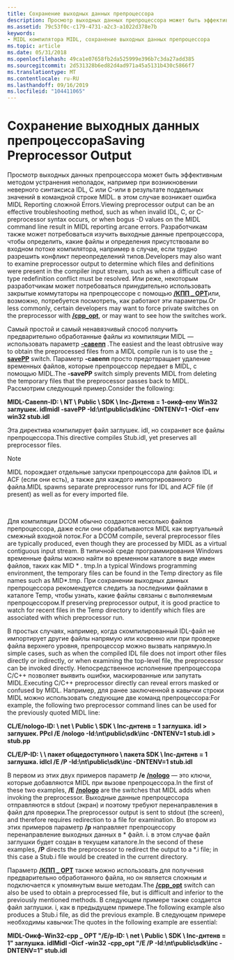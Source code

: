 ```yaml
---
title: Сохранение выходных данных препроцессора
description: Просмотр выходных данных препроцессора может быть эффективным методом устранения неполадок, например при возникновении неверного синтаксиса IDL, C или C-или в результате поддельных значений в командной строке MIDL. в этом случае возникает ошибка MIDL Reporting сложной Errors.
ms.assetid: 79c53f0c-c179-4731-a2c3-a1022d378e7b
keywords:
- MIDL компилятора MIDL, сохранение выходных данных препроцессора
ms.topic: article
ms.date: 05/31/2018
ms.openlocfilehash: 49ca1e07658fb2da525999e396b7c3da27add385
ms.sourcegitcommit: 2d531328b6ed82d4ad971a45a5131b430c5866f7
ms.translationtype: MT
ms.contentlocale: ru-RU
ms.lasthandoff: 09/16/2019
ms.locfileid: "104411065"
---
```

# <a name="saving-preprocessor-output"></a><span data-ttu-id="52112-104">Сохранение выходных данных препроцессора</span><span class="sxs-lookup"><span data-stu-id="52112-104">Saving Preprocessor Output</span></span>

<span data-ttu-id="52112-105">Просмотр выходных данных препроцессора может быть эффективным методом устранения неполадок, например при возникновении неверного синтаксиса IDL, C или C-или в результате поддельных значений в командной строке MIDL. в этом случае возникает ошибка MIDL Reporting сложной Errors.</span><span class="sxs-lookup"><span data-stu-id="52112-105">Viewing preprocessor output can be an effective troubleshooting method, such as when invalid IDL, C, or C-preprocessor syntax occurs, or when bogus -D values on the MIDL command line result in MIDL reporting arcane errors.</span></span> <span data-ttu-id="52112-106">Разработчикам также может потребоваться изучить выходные данные препроцессора, чтобы определить, какие файлы и определения присутствовали во входном потоке компилятора, например в случае, если трудно разрешить конфликт переопределений типов.</span><span class="sxs-lookup"><span data-stu-id="52112-106">Developers may also want to examine preprocessor output to determine which files and definitions were present in the compiler input stream, such as when a difficult case of type redefinition conflict must be resolved.</span></span> <span data-ttu-id="52112-107">Или реже, некоторым разработчикам может потребоваться принудительно использовать закрытые коммутаторы на препроцессоре с помощью [**/КПП \_ OPT**](-cpp-opt.md)или, возможно, потребуется посмотреть, как работают эти параметры.</span><span class="sxs-lookup"><span data-stu-id="52112-107">Or less commonly, certain developers may want to force private switches on the preprocessor with [**/cpp\_opt**](-cpp-opt.md), or may want to see how the switches work.</span></span>

<span data-ttu-id="52112-108">Самый простой и самый ненавязчивый способ получить предварительно обработанные файлы из компиляции MIDL — использовать параметр [**-савепп**](-savepp.md) .</span><span class="sxs-lookup"><span data-stu-id="52112-108">The easiest and the least obtrusive way to obtain the preprocessed files from a MIDL compile run is to use the [**-savePP**](-savepp.md) switch.</span></span> <span data-ttu-id="52112-109">Параметр **-савепп** просто предотвращает удаление временных файлов, которые препроцессор передает в MIDL, с помощью MIDL.</span><span class="sxs-lookup"><span data-stu-id="52112-109">The **-savePP** switch simply prevents MIDL from deleting the temporary files that the preprocessor passes back to MIDL.</span></span> <span data-ttu-id="52112-110">Рассмотрим следующий пример.</span><span class="sxs-lookup"><span data-stu-id="52112-110">Consider the following:</span></span>

<span data-ttu-id="52112-111">**MIDL-Савепп-ID: \\ NT \\ Public \\ SDK \\ Inc-Днтенв = 1-оикф-env Win32 заглушек. idl**</span><span class="sxs-lookup"><span data-stu-id="52112-111">**midl -savePP -Id:\\nt\\public\\sdk\\inc -DNTENV=1 -Oicf -env win32 stub.idl**</span></span>

<span data-ttu-id="52112-112">Эта директива компилирует файл заглушек. idl, но сохраняет все файлы препроцессора.</span><span class="sxs-lookup"><span data-stu-id="52112-112">This directive compiles Stub.idl, yet preserves all preprocessor files.</span></span>

> [!Note]  
> <span data-ttu-id="52112-113">MIDL порождает отдельные запуски препроцессора для файлов IDL и ACF (если они есть), а также для каждого импортированного файла.</span><span class="sxs-lookup"><span data-stu-id="52112-113">MIDL spawns separate preprocessor runs for IDL and ACF file (if present) as well as for every imported file.</span></span>

 

<span data-ttu-id="52112-114">Для компиляции DCOM обычно создаются несколько файлов препроцессора, даже если они обрабатываются MIDL как виртуальный смежный входной поток.</span><span class="sxs-lookup"><span data-stu-id="52112-114">For a DCOM compile, several preprocessor files are typically produced, even though they are processed by MIDL as a virtual contiguous input stream.</span></span> <span data-ttu-id="52112-115">В типичной среде программирования Windows временные файлы можно найти во временном каталоге в виде имен файлов, таких как MID \* . tmp.</span><span class="sxs-lookup"><span data-stu-id="52112-115">In a typical Windows programming environment, the temporary files can be found in the Temp directory as file names such as MID\*.tmp.</span></span> <span data-ttu-id="52112-116">При сохранении выходных данных препроцессора рекомендуется следить за последними файлами в каталоге Temp, чтобы узнать, какие файлы связаны с выполняемым препроцессором.</span><span class="sxs-lookup"><span data-stu-id="52112-116">If preserving preprocessor output, it is good practice to watch for recent files in the Temp directory to identify which files are associated with which preprocessor run.</span></span>

<span data-ttu-id="52112-117">В простых случаях, например, когда скомпилированный IDL-файл не импортирует другие файлы напрямую или косвенно или при проверке файла верхнего уровня, препроцессор можно вызвать напрямую.</span><span class="sxs-lookup"><span data-stu-id="52112-117">In simple cases, such as when the compiled IDL file does not import other files directly or indirectly, or when examining the top-level file, the preprocessor can be invoked directly.</span></span> <span data-ttu-id="52112-118">Непосредственное исполнение препроцессора C/C++ позволяет выявить ошибки, маскированные или запутать MIDL.</span><span class="sxs-lookup"><span data-stu-id="52112-118">Executing C/C++ preprocessor directly can reveal errors masked or confused by MIDL.</span></span> <span data-ttu-id="52112-119">Например, для ранее заключенной в кавычки строки MIDL можно использовать следующие две команд препроцессора:</span><span class="sxs-lookup"><span data-stu-id="52112-119">For example, the following two preprocessor command lines can be used for the previously quoted MIDL line:</span></span>

<span data-ttu-id="52112-120">**CL/E/nologo-ID: \\ net \\ Public \\ SDK \\ Inc-днтенв = 1 заглушка. idl > заглушек. PP**</span><span class="sxs-lookup"><span data-stu-id="52112-120">**cl /E /nologo -Id:\\nt\\public\\sdk\\inc -DNTENV=1 stub.idl > stub.pp**</span></span>

<span data-ttu-id="52112-121">**CL/E/P-ID: \\ \\ пакет общедоступного \\ пакета SDK \\ Inc-днтенв = 1 заглушка. idl**</span><span class="sxs-lookup"><span data-stu-id="52112-121">**cl /E /P -Id:\\nt\\public\\sdk\\inc -DNTENV=1 stub.idl**</span></span>

<span data-ttu-id="52112-122">В первом из этих двух примеров параметр **/e** [**/nologo**](-nologo.md) — это ключи, которые добавляются MIDL при вызове препроцессора.</span><span class="sxs-lookup"><span data-stu-id="52112-122">In the first of these two examples, **/E** [**/nologo**](-nologo.md) are the switches that MIDL adds when invoking the preprocessor.</span></span> <span data-ttu-id="52112-123">Выходные данные препроцессора отправляются в stdout (экран) и поэтому требуют перенаправления в файл для проверки.</span><span class="sxs-lookup"><span data-stu-id="52112-123">The preprocessor output is sent to stdout (the screen), and therefore requires redirection to a file for examination.</span></span> <span data-ttu-id="52112-124">Во втором из этих примеров параметр **/p** направляет препроцессору перенаправление выходных данных в \* файл. i. в этом случае файл заглушки будет создан в текущем каталоге.</span><span class="sxs-lookup"><span data-stu-id="52112-124">In the second of these examples, **/P** directs the preprocessor to redirect the output to a \*.i file; in this case a Stub.i file would be created in the current directory.</span></span>

<span data-ttu-id="52112-125">Параметр [**/КПП \_ OPT**](-cpp-opt.md) также можно использовать для получения предварительно обработанного файла, но он является сложным и подключается к упомянутым выше методам.</span><span class="sxs-lookup"><span data-stu-id="52112-125">The [**/cpp\_opt**](-cpp-opt.md) switch can also be used to obtain a preprocessed file, but is difficult and inferior to the previously mentioned methods.</span></span> <span data-ttu-id="52112-126">В следующем примере также создается файл заглушки. i, как в предыдущем примере.</span><span class="sxs-lookup"><span data-stu-id="52112-126">The following example also produces a Stub.i file, as did the previous example.</span></span> <span data-ttu-id="52112-127">В следующем примере необходимы кавычки:</span><span class="sxs-lookup"><span data-stu-id="52112-127">The quotes in the following example are essential:</span></span>

<span data-ttu-id="52112-128">**MIDL-Оикф-Win32-cpp \_ OPT "/E/p-ID: \\ net \\ Public \\ SDK \\ Inc-днтенв = 1" заглушка. idl**</span><span class="sxs-lookup"><span data-stu-id="52112-128">**Midl -Oicf -win32 -cpp\_opt "/E /P -Id:\\nt\\public\\sdk\\inc -DNTENV=1" stub.idl**</span></span>

 

 




